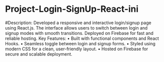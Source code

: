 # Project-Login-SignUp-React-ini

#Description: Developed a responsive and interactive login/signup page using React.js. The interface allows users to switch between login and signup modes with smooth transitions. Deployed on Firebase for fast and reliable hosting.
Key Features:
•	Built with functional components and React Hooks.
•	Seamless toggle between login and signup forms.
•	Styled using modern CSS for a clean, user-friendly layout.
•	Hosted on Firebase for secure and scalable deployment.

